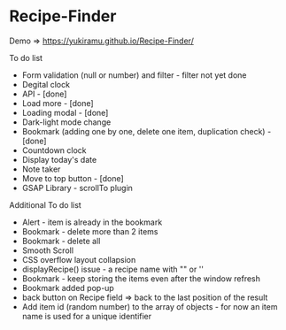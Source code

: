 # Recipe-Finder

Demo => https://yukiramu.github.io/Recipe-Finder/

To do list <br>
<ul>
<li>Form validation (null or number) and filter - filter not yet done</li>
<li>Degital clock</li>
<li>API - [done]</li>
<li>Load more - [done]</li>
<li>Loading modal - [done]</li>
<li>Dark-light mode change</li>
<li>Bookmark (adding one by one, delete one item, duplication check) - [done]</li>
<li>Countdown clock</li>
<li>Display today's date</li>
<li>Note taker</li>
<li>Move to top button - [done]</li>
<li>GSAP Library - scrollTo plugin</li>
</ul>

Additional To do list <br>
<ul>
<li>Alert - item is already in the bookmark</li>
<li>Bookmark - delete more than 2 items</li>
<li>Bookmark - delete all</li>
<li>Smooth Scroll</li>
<li>CSS overflow layout collapsion</li>
<li>displayRecipe() issue - a recipe name with "" or ''</li>
<li>Bookmark - keep storing the items even after the window refresh</li>
<li>Bookmark added pop-up</li>
<li>back button on Recipe field => back to the last position of the result</li>
<li>Add item id (random number) to the array of objects - for now an item name is used for a unique identifier</li>
</ul>
